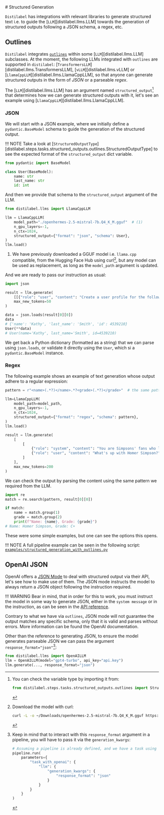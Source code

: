 # Structured Generation

`Distilabel` has integrations with relevant libraries to generate structured text i.e. to guide the [`LLM`][distilabel.llms.LLM] towards the generation of structured outputs following a JSON schema, a regex, etc.

## Outlines

`Distilabel` integrates [`outlines`](https://outlines-dev.github.io/outlines/welcome/) within some [`LLM`][distilabel.llms.LLM] subclasses. At the moment, the following LLMs integrated with `outlines` are supported in `distilabel`: [`TransformersLLM`][distilabel.llms.TransformersLLM], [`vLLM`][distilabel.llms.vLLM] or [`LlamaCppLLM`][distilabel.llms.LlamaCppLLM], so that anyone can generate structured outputs in the form of *JSON* or a parseable *regex*.

The [`LLM`][distilabel.llms.LLM] has an argument named `structured_output`[^1] that determines how we can generate structured outputs with it, let's see an example using [`LlamaCppLLM`][distilabel.llms.LlamaCppLLM].

### JSON

We will start with a JSON example, where we initially define a `pydantic.BaseModel` schema to guide the generation of the structured output.

!!! NOTE
    Take a look at [`StructuredOutputType`][distilabel.steps.tasks.structured_outputs.outlines.StructuredOutputType] to see the expected format
    of the `structured_output` dict variable.

```python
from pydantic import BaseModel

class User(BaseModel):
    name: str
    last_name: str
    id: int
```

And then we provide that schema to the `structured_output` argument of the LLM.

```python
from distilabel.llms import LlamaCppLLM

llm = LlamaCppLLM(
    model_path="./openhermes-2.5-mistral-7b.Q4_K_M.gguf"  # (1)
    n_gpu_layers=-1,
    n_ctx=1024,
    structured_output={"format": "json", "schema": User},
)
llm.load()
```

1. We have previously downloaded a GGUF model i.e. `llama.cpp` compatible, from the Hugging Face Hub using curl[^2], but any model can be used as replacement, as long as the `model_path` argument is updated.

And we are ready to pass our instruction as usual:

```python
import json

result = llm.generate(
    [[{"role": "user", "content": "Create a user profile for the following marathon"}]],
    max_new_tokens=50
)

data = json.loads(result[0][0])
data
# {'name': 'Kathy', 'last_name': 'Smith', 'id': 4539210}
User(**data)
# User(name='Kathy', last_name='Smith', id=4539210)
```

We get back a Python dictionary (formatted as a string) that we can parse using `json.loads`, or validate it directly using the `User`, which si a `pydantic.BaseModel` instance.

### Regex

The following example shows an example of text generation whose output adhere to a regular expression:

```python
pattern = r"<name>(.*?)</name>.*?<grade>(.*?)</grade>"  # the same pattern for re.compile

llm=LlamaCppLLM(
    model_path=model_path,
    n_gpu_layers=-1,
    n_ctx=1024,
    structured_output={"format": "regex", "schema": pattern},
)
llm.load()

result = llm.generate(
    [
        [
            {"role": "system", "content": "You are Simpsons' fans who loves assigning grades from A to E, where A is the best and E is the worst."},
            {"role": "user", "content": "What's up with Homer Simpson?"}
        ]
    ],
    max_new_tokens=200
)
```

We can check the output by parsing the content using the same pattern we required from the LLM.

```python
import re
match = re.search(pattern, result[0][0])

if match:
    name = match.group(1)
    grade = match.group(2)
    print(f"Name: {name}, Grade: {grade}")
# Name: Homer Simpson, Grade: C+
```

These were some simple examples, but one can see the options this opens.

!!! NOTE
    A full pipeline example can be seen in the following script:
    [`examples/structured_generation_with_outlines.py`](../../pipeline_samples/examples/index.md#llama-cpp-with-outlines)

[^1]:
    You can check the variable type by importing it from:

    ```python
    from distilabel.steps.tasks.structured_outputs.outlines import StructuredOutputType
    ```

[^2]:
    Download the model with curl:

    ```bash
    curl -L -o ~/Downloads/openhermes-2.5-mistral-7b.Q4_K_M.gguf https://huggingface.co/TheBloke/OpenHermes-2.5-Mistral-7B-GGUF/resolve/main/openhermes-2.5-mistral-7b.Q4_K_M.gguf
    ```

## OpenAI JSON

OpenAI offers a [JSON Mode](https://platform.openai.com/docs/guides/text-generation/json-mode) to deal with structured output via their API, let's see how to make use of them. The JSON mode instructs the model to always return a JSON object following the instruction required.

!!! WARNING
    Bear in mind, that in order for this to work, you must instruct the model in some way to generate JSON, either in the `system message` or in the instruction, as can be seen in the [API reference](https://platform.openai.com/docs/guides/text-generation/json-mode).

Contrary to what we have via `outlines`, JSON mode will not guarantee the output matches any specific schema, only that it is valid and parses without errors. More information can be found the OpenAI documentation.

Other than the reference to generating JSON, to ensure the model generates parseable JSON we can pass the argument `response_format="json"`[^3]:

```python
from distilabel.llms import OpenAILLM
llm = OpenAILLM(model="gpt4-turbo", api_key="api.key")
llm.generate(..., response_format="json")
```

[^3]:
    Keep in mind that to interact with this `response_format` argument in a pipeline, you will have to pass it via the `generation_kwargs`:

    ```python
    # Assuming a pipeline is already defined, and we have a task using OpenAILLM called `task_with_openai`:
    pipeline.run(
        parameters={
            "task_with_openai": {
                "llm": {
                    "generation_kwargs": {
                        "response_format": "json"
                    }
                }
            }
        }
    )
    ```
